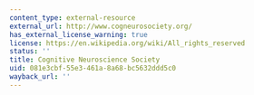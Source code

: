 ```yaml
---
content_type: external-resource
external_url: http://www.cogneurosociety.org/
has_external_license_warning: true
license: https://en.wikipedia.org/wiki/All_rights_reserved
status: ''
title: Cognitive Neuroscience Society
uid: 081e3cbf-55e3-461a-8a68-bc5632ddd5c0
wayback_url: ''
---
```

